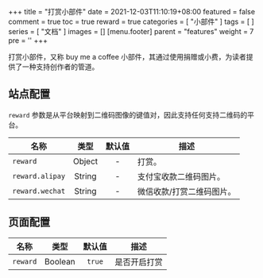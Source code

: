 +++
title = "打赏小部件"
date = 2021-12-03T11:10:19+08:00
featured = false
comment = true
toc = true
reward = true
categories = [
  "小部件"
]
tags = [
]
series = [
  "文档"
]
images = []
[menu.footer]
  parent = "features"
  weight = 7
  pre = '<i class="fas fa-fw fa-coffee"></i>'
+++

打赏小部件，又称 buy me a coffee 小部件，其通过使用捐赠或小费，为读者提供了一种支持创作者的管道。

<!--more-->

## 站点配置

`reward` 参数是从平台映射到二维码图像的键值对，因此支持任何支持二维码的平台。

| 名称 | 类型 | 默认值 | 描述
|---|:-:|:-:|---
| `reward` | Object | - | 打赏。
| `reward.alipay` | String | - | 支付宝收款二维码图片。
| `reward.wechat` | String | - | 微信收款/打赏二维码图片。

## 页面配置

| 名称 | 类型 | 默认值 | 描述
|---|:-:|:-:|---
| `reward` | Boolean | `true` | 是否开启打赏
